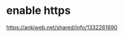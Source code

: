 # enable https

[https://ankiweb.net/shared/info/1332261690 ](https://ankiweb.net/shared/info/1332261690)